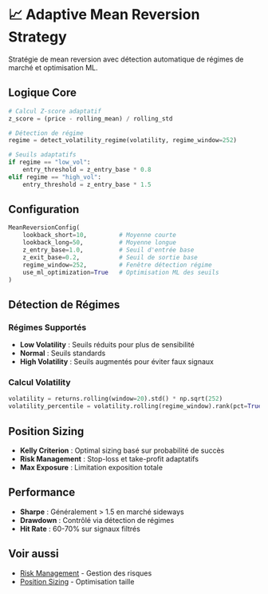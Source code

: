 # 📈 Adaptive Mean Reversion Strategy

Stratégie de mean reversion avec détection automatique de régimes de marché et optimisation ML.

## Logique Core

```python
# Calcul Z-score adaptatif
z_score = (price - rolling_mean) / rolling_std

# Détection de régime
regime = detect_volatility_regime(volatility, regime_window=252)

# Seuils adaptatifs
if regime == "low_vol":
    entry_threshold = z_entry_base * 0.8
elif regime == "high_vol":
    entry_threshold = z_entry_base * 1.5
```

## Configuration

```python
MeanReversionConfig(
    lookback_short=10,         # Moyenne courte
    lookback_long=50,          # Moyenne longue
    z_entry_base=1.0,          # Seuil d'entrée base
    z_exit_base=0.2,           # Seuil de sortie base
    regime_window=252,         # Fenêtre détection régime
    use_ml_optimization=True   # Optimisation ML des seuils
)
```

## Détection de Régimes

### Régimes Supportés
- **Low Volatility** : Seuils réduits pour plus de sensibilité
- **Normal** : Seuils standards
- **High Volatility** : Seuils augmentés pour éviter faux signaux

### Calcul Volatility
```python
volatility = returns.rolling(window=20).std() * np.sqrt(252)
volatility_percentile = volatility.rolling(regime_window).rank(pct=True)
```

## Position Sizing

- **Kelly Criterion** : Optimal sizing basé sur probabilité de succès
- **Risk Management** : Stop-loss et take-profit adaptatifs
- **Max Exposure** : Limitation exposition totale

## Performance

- **Sharpe** : Généralement > 1.5 en marché sideways
- **Drawdown** : Contrôlé via détection de régimes
- **Hit Rate** : 60-70% sur signaux filtrés

## Voir aussi

- [Risk Management](../portfolio/risk.md) - Gestion des risques
- [Position Sizing](../portfolio/sizing.md) - Optimisation taille